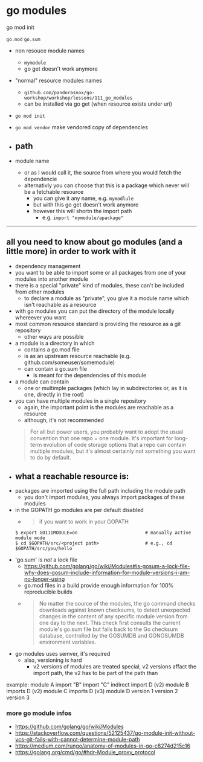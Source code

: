 # go modules

go mod init

`go.mod`
`go.sum`

- non resouce module names
    - `mymodule`
    - go get doesn't work anymore
- "normal" resource modules names
    - `github.com/pandorasnox/go-workshop/workshop/lessons/111_go_modules`
    - can be installed via go get (when resource exists under uri)

- `go mod init`

- `go mod vendor` make vendored copy of dependencies

- path
    - 


- module name
  - or as I would call it, the source from where you would fetch the dependencie
  - alternativly you can choose that this is a package which never will be a fetchable resource
    - you can give it any name, e.g. `mymodlule`
    - but with this go get doesn't work anymore
    - however this will shortn the import path
      - e.g. `import "mymodule/apackage"`

----

## all you need to know about go modules (and a little more) in order to work with it

- dependency management
- you want to be able to import some or all packages from one of your modules into another module
- there is a special "private" kind of modules, these can't be included from other modules
  - to declare a module as "private", you give it a module name which isn't reachable as a resource
- with go modules you can put the directory of the module locally whereever you want
- most common resource standard is providing the resource as a git repository
  - other ways are possible
- a module is a directory in which
  - contains a go.mod file
  - is as an upstream resource reachable (e.g. github.com/someuser/somemodule)
  - can contain a go.sum file
    - is meant for the dependencies of this module
- a module can contain
  - one or multimple packages (which lay in subdirectories or, as it is one, directly in the root)
- you can have multiple modules in a single repository
  - again, the important point is the modules are reachable as a resource
  - although, it's not recommended
  > For all but power users, you probably want to adopt the usual convention that one repo = one module. It's important for long-term evolution of code storage options that a repo can contain multiple modules, but it's almost certainly not something you want to do by default.
- what a reachable resource is:
  - 
- packages are imported using the full path including the module path
  - you don't import modules, you always import packages of these modules
- in the GOPATH go modules are per default disabled
  - >if you want to work in your GOPATH
  ```
  $ export GO111MODULE=on                         # manually active module mode
  $ cd $GOPATH/src/<project path>                 # e.g., cd $GOPATH/src/you/hello
  ```
- 'go.sum' is _not_ a lock file
  - https://github.com/golang/go/wiki/Modules#is-gosum-a-lock-file-why-does-gosum-include-information-for-module-versions-i-am-no-longer-using
  - go.mod files in a build provide enough information for 100% reproducible builds
  - >No matter the source of the modules, the go command checks downloads against known checksums, to detect unexpected changes in the content of any specific module version from one day to the next. This check first consults the current module's go.sum file but falls back to the Go checksum database, controlled by the GOSUMDB and GONOSUMDB environment variables.
- go modules uses semver, it's required
  - also, versioning is hard
    - v2 versions of modules are treated special, v2 versions affact the import path, the v2 has to be part of the path than

example:
module A
  import "B"
  import "C"
  indirect import D (v2)
module B
  imports D (v2)
module C
  imports D (v3)
module D
  version 1
  version 2
  version 3


### more go module infos
- https://github.com/golang/go/wiki/Modules
- https://stackoverflow.com/questions/52125437/go-module-init-without-vcs-git-fails-with-cannot-determine-module-path
- https://medium.com/rungo/anatomy-of-modules-in-go-c8274d215c16
- https://golang.org/cmd/go/#hdr-Module_proxy_protocol
